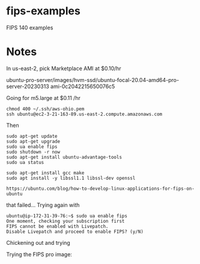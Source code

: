 # fips-examples
FIPS 140 examples

# Notes

In us-east-2, pick Marketplace AMI at $0.10/hr 

ubuntu-pro-server/images/hvm-ssd/ubuntu-focal-20.04-amd64-pro-server-20230313
ami-0c2042215650076c5

Going for m5.large at $0.11 /hr

```
chmod 400 ~/.ssh/aws-ohio.pem
ssh ubuntu@ec2-3-21-163-89.us-east-2.compute.amazonaws.com
```

Then 

```
sudo apt-get update
sudo apt-get upgrade
sudo ua enable fips
sudo shutdown -r now
sudo apt-get install ubuntu-advantage-tools
sudo ua status
```

```
sudo apt-get install gcc make
sudo apt install -y libssl1.1 libssl-dev openssl 

https://ubuntu.com/blog/how-to-develop-linux-applications-for-fips-on-ubuntu
```

that failed... Trying again with

```
ubuntu@ip-172-31-39-76:~$ sudo ua enable fips
One moment, checking your subscription first
FIPS cannot be enabled with Livepatch.
Disable Livepatch and proceed to enable FIPS? (y/N)
```

Chickening out and trying 

Trying the FIPS pro image:

